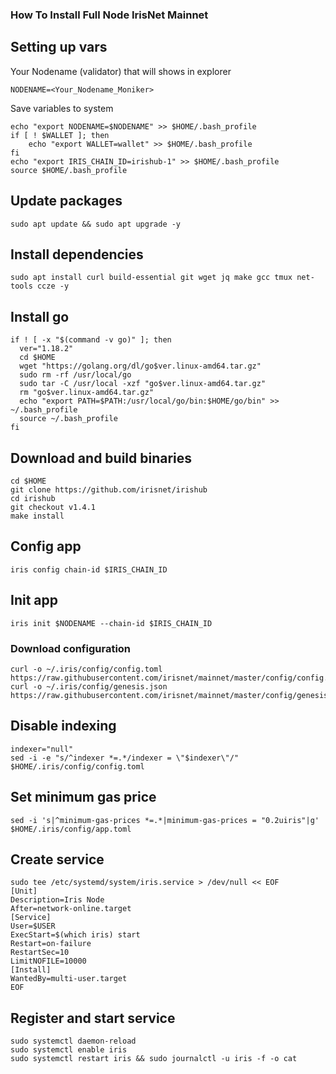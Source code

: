 ### How To Install Full Node IrisNet Mainnet

## Setting up vars
Your Nodename (validator) that will shows in explorer
```
NODENAME=<Your_Nodename_Moniker>
```

Save variables to system
```
echo "export NODENAME=$NODENAME" >> $HOME/.bash_profile
if [ ! $WALLET ]; then
	echo "export WALLET=wallet" >> $HOME/.bash_profile
fi
echo "export IRIS_CHAIN_ID=irishub-1" >> $HOME/.bash_profile
source $HOME/.bash_profile
```

## Update packages
```
sudo apt update && sudo apt upgrade -y
```

## Install dependencies
```
sudo apt install curl build-essential git wget jq make gcc tmux net-tools ccze -y
```

## Install go
```
if ! [ -x "$(command -v go)" ]; then
  ver="1.18.2"
  cd $HOME
  wget "https://golang.org/dl/go$ver.linux-amd64.tar.gz"
  sudo rm -rf /usr/local/go
  sudo tar -C /usr/local -xzf "go$ver.linux-amd64.tar.gz"
  rm "go$ver.linux-amd64.tar.gz"
  echo "export PATH=$PATH:/usr/local/go/bin:$HOME/go/bin" >> ~/.bash_profile
  source ~/.bash_profile
fi
```

## Download and build binaries
```
cd $HOME
git clone https://github.com/irisnet/irishub
cd irishub
git checkout v1.4.1
make install
```

## Config app
```
iris config chain-id $IRIS_CHAIN_ID
```

## Init app
```
iris init $NODENAME --chain-id $IRIS_CHAIN_ID
```

### Download configuration
```
curl -o ~/.iris/config/config.toml https://raw.githubusercontent.com/irisnet/mainnet/master/config/config.toml
curl -o ~/.iris/config/genesis.json https://raw.githubusercontent.com/irisnet/mainnet/master/config/genesis.json
```

## Disable indexing
```
indexer="null"
sed -i -e "s/^indexer *=.*/indexer = \"$indexer\"/" $HOME/.iris/config/config.toml
```

## Set minimum gas price
```
sed -i 's|^minimum-gas-prices *=.*|minimum-gas-prices = "0.2uiris"|g' $HOME/.iris/config/app.toml
```

## Create service
```
sudo tee /etc/systemd/system/iris.service > /dev/null << EOF
[Unit]
Description=Iris Node
After=network-online.target
[Service]
User=$USER
ExecStart=$(which iris) start
Restart=on-failure
RestartSec=10
LimitNOFILE=10000
[Install]
WantedBy=multi-user.target
EOF
```

## Register and start service
```
sudo systemctl daemon-reload
sudo systemctl enable iris
sudo systemctl restart iris && sudo journalctl -u iris -f -o cat
```
